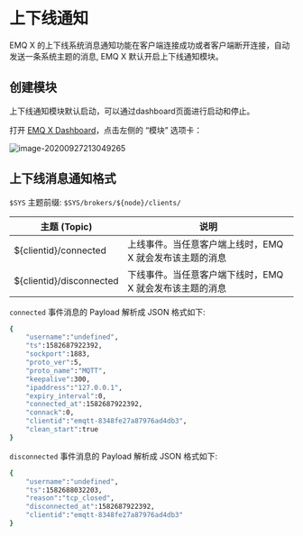 # 上下线通知
EMQ X 的上下线系统消息通知功能在客户端连接成功或者客户端断开连接，自动发送一条系统主题的消息, EMQ X 默认开启上下线通知模块。

## 创建模块

上下线通知模块默认启动，可以通过dashboard页面进行启动和停止。

打开 [EMQ X Dashboard](http://127.0.0.1:18083/#/modules)，点击左侧的 “模块” 选项卡：

![image-20200927213049265](./assets/modules.png)

## 上下线消息通知格式

`$SYS` 主题前缀: `$SYS/brokers/${node}/clients/`

| 主题 (Topic)              | 说明                                     |
| ------------------------ | ---------------------------------------- |
| ${clientid}/connected    | 上线事件。当任意客户端上线时，EMQ X 就会发布该主题的消息 |
| ${clientid}/disconnected | 下线事件。当任意客户端下线时，EMQ X 就会发布该主题的消息 |

`connected` 事件消息的 Payload 解析成 JSON 格式如下:

```bash
{
    "username":"undefined",
    "ts":1582687922392,
    "sockport":1883,
    "proto_ver":5,
    "proto_name":"MQTT",
    "keepalive":300,
    "ipaddress":"127.0.0.1",
    "expiry_interval":0,
    "connected_at":1582687922392,
    "connack":0,
    "clientid":"emqtt-8348fe27a87976ad4db3",
    "clean_start":true
}
```

`disconnected` 事件消息的 Payload 解析成 JSON 格式如下:

```bash
{
    "username":"undefined",
    "ts":1582688032203,
    "reason":"tcp_closed",
    "disconnected_at":1582687922392,
    "clientid":"emqtt-8348fe27a87976ad4db3"
}
```
